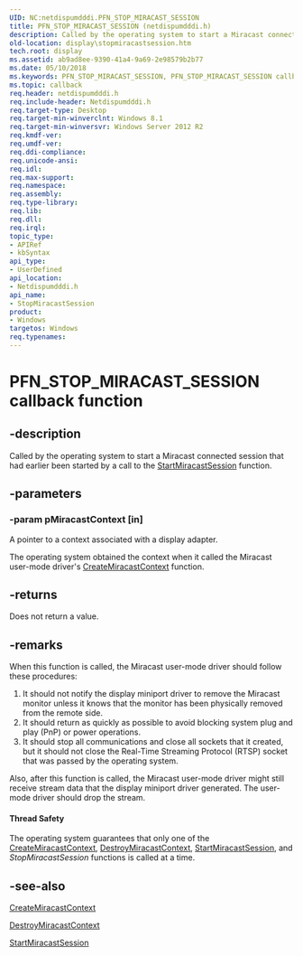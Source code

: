 ```yaml
---
UID: NC:netdispumdddi.PFN_STOP_MIRACAST_SESSION
title: PFN_STOP_MIRACAST_SESSION (netdispumdddi.h)
description: Called by the operating system to start a Miracast connected session that had earlier been started by a call to the StartMiracastSession function.
old-location: display\stopmiracastsession.htm
tech.root: display
ms.assetid: ab9ad8ee-9390-41a4-9a69-2e98579b2b77
ms.date: 05/10/2018
ms.keywords: PFN_STOP_MIRACAST_SESSION, PFN_STOP_MIRACAST_SESSION callback, StopMiracastSession, StopMiracastSession callback function [Display Devices], display.stopmiracastsession, netdispumdddi/StopMiracastSession
ms.topic: callback
req.header: netdispumdddi.h
req.include-header: Netdispumdddi.h
req.target-type: Desktop
req.target-min-winverclnt: Windows 8.1
req.target-min-winversvr: Windows Server 2012 R2
req.kmdf-ver: 
req.umdf-ver: 
req.ddi-compliance: 
req.unicode-ansi: 
req.idl: 
req.max-support: 
req.namespace: 
req.assembly: 
req.type-library: 
req.lib: 
req.dll: 
req.irql: 
topic_type:
- APIRef
- kbSyntax
api_type:
- UserDefined
api_location:
- Netdispumdddi.h
api_name:
- StopMiracastSession
product:
- Windows
targetos: Windows
req.typenames: 
---
```


# PFN_STOP_MIRACAST_SESSION callback function


## -description


Called by the operating system to start a Miracast connected session that had earlier been started by a call to the <a href="https://msdn.microsoft.com/2778d9d0-7f97-416f-a5ae-3754b17e8a29">StartMiracastSession</a> function.


## -parameters




### -param pMiracastContext [in]

A pointer to a context associated with a display adapter.

The operating system obtained the context when it called the Miracast user-mode driver's <a href="https://msdn.microsoft.com/3b10ddd9-a48d-4f96-b35e-db017d1f9583">CreateMiracastContext</a> function.


## -returns



Does not return a value.




## -remarks



When this function is called, the Miracast user-mode driver should follow these procedures:

<ol>
<li>It should not notify the display miniport driver to remove the Miracast monitor unless it knows that the monitor has been physically removed from the remote side.</li>
<li>It should return as quickly as possible to avoid blocking system plug and play (PnP) or power operations.</li>
<li>It should stop all communications and close all sockets that it created, but it should not close the Real-Time Streaming Protocol (RTSP) socket that was passed by the operating system.</li>
</ol>
Also, after this function is called, the Miracast user-mode driver might still receive stream data that the display miniport driver generated. The user-mode driver should drop the stream.


#### Thread Safety

The operating system guarantees that only one of the <a href="https://msdn.microsoft.com/3b10ddd9-a48d-4f96-b35e-db017d1f9583">CreateMiracastContext</a>, <a href="https://msdn.microsoft.com/1b155e15-1e4e-45bb-98cc-f1c19923ed2c">DestroyMiracastContext</a>, <a href="https://msdn.microsoft.com/2778d9d0-7f97-416f-a5ae-3754b17e8a29">StartMiracastSession</a>, and <i>StopMiracastSession</i> functions is called at a time.




## -see-also




<a href="https://msdn.microsoft.com/3b10ddd9-a48d-4f96-b35e-db017d1f9583">CreateMiracastContext</a>



<a href="https://msdn.microsoft.com/1b155e15-1e4e-45bb-98cc-f1c19923ed2c">DestroyMiracastContext</a>



<a href="https://msdn.microsoft.com/2778d9d0-7f97-416f-a5ae-3754b17e8a29">StartMiracastSession</a>
 

 

